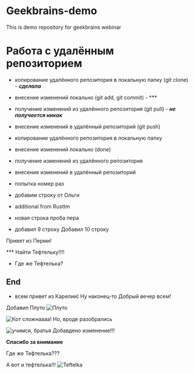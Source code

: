 # Geekbrains-demo
This is demo repository for geekbrains webinar

# Работа с удалённым репозиторием
- копирование удалённого репозитория в локальную папку (git clone) - ***сделала***
- внесение изменений локально (git add, git commit) - ***
- получение изменений из удалённого репозитория (git pull) - ***не получается никак***
- внесение изменений в удалённый репозиторий (git push)

- копирование удалённого репозитория в локальную папку
- внесение изменений локально (done)
- получение изменений из удалённого репозитория
- внесение изменений в удалённый репозиторий

- попытка номер раз




- добавим строку от Ольги
- additional from Rusttm
- новая строка
 проба пера 
 - добавил 9 строку 
Добавил 10 строку



Привет из Перми!






*** Найти Тефтельку!!!!
* Где же Тефтелька?

## End




- всем привет из Карелии)
Ну наконец-то
Добрый вечер всем!


Добавил Плуто ![Плуто](Pluto.jpg)




![Кот](https://funik.ru/wp-content/uploads/2018/10/17478da42271207e1d86.jpg)
сложнаааа! Но, вроде разобрались





![учимся, братья ](https://7info.ru/wp-content/uploads/2022/07/programmirovanie-kursy-obuchenie.jpg)
Добавдено изменение!!!

**Спасибо за внимание**

Где же Тефтелька???

А вот и тефтелька!!! ![Teftelka](68827623.jpg)

